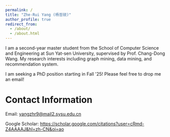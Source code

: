 ```yaml
---
permalink: /
title: "Zhe-Rui Yang (杨哲锐)"
author_profile: true
redirect_from: 
  - /about/
  - /about.html
---
```


I am a second-year master student from the School of Computer Science and Engineering at Sun Yat-sen University, supervised by Prof. Chang-Dong Wang. My research interests including graph mining, data mining, and recommendation system.

I am seeking a PhD position starting in Fall '25! Please feel free to drop me an email!

Contact Information
======
Email: yangzhr9@mail2.sysu.edu.cn

Google Scholar: https://scholar.google.com/citations?user=cRmd-Z4AAAAJ&hl=zh-CN&oi=ao
